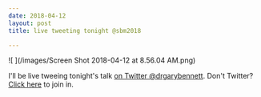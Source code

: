 ```yaml
---
date: 2018-04-12
layout: post
title: live tweeting tonight @sbm2018

---
```

![ ](/images/Screen Shot 2018-04-12 at 8.56.04 AM.png)

I'll be live tweeing tonight's talk [on Twitter @drgarybennett](https://twitter.com/drgarybennett). Don't Twitter? [Click here](https://twitter.com/drgarybennett) to join in. 
